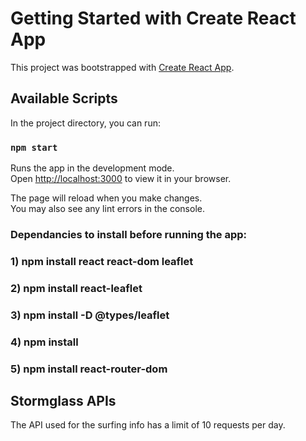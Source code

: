 # Getting Started with Create React App

This project was bootstrapped with [Create React App](https://github.com/facebook/create-react-app).

## Available Scripts

In the project directory, you can run:

### `npm start`

Runs the app in the development mode.\
Open [http://localhost:3000](http://localhost:3000) to view it in your browser.

The page will reload when you make changes.\
You may also see any lint errors in the console.

### Dependancies to install before running the app:
### 1) npm install react react-dom leaflet
### 2) npm install react-leaflet
### 3) npm install -D @types/leaflet
### 4) npm install
### 5) npm install react-router-dom

## Stormglass APIs
The API used for the surfing info has a limit of 10 requests per day.
